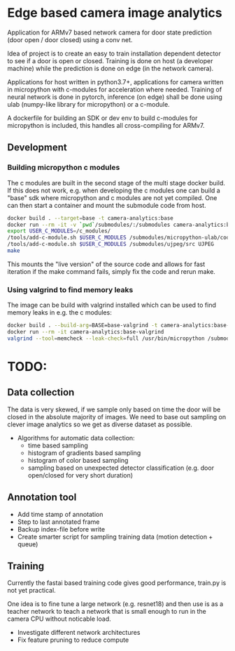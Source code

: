 # Edge based camera image analytics

Application for ARMv7 based network camera for door state prediction (door open / door closed) using a conv net.

Idea of project is to create an easy to train installation dependent detector to see if a door is open or closed. Training is done on host (a developer machine) while the prediction is done on edge (in the network camera).

Applications for host written in python3.7+, applications for camera written in micropython with c-modules for acceleration where needed. Training of neural network is done in pytorch, inference (on edge) shall be done using ulab (numpy-like library for micropython) or a c-module.

A dockerfile for building an SDK or dev env to build c-modules for micropython is included, this handles all cross-compiling for ARMv7.

## Development

### Building micropython c modules
The c modules are built in the second stage of the multi stage docker build. If this does not work, e.g. when developing the c modules one can build a "base" sdk where micropython and c modules are not yet compiled. One can then start a container and mount the submodule code from host.
```bash
docker build . --target=base -t camera-analytics:base
docker run --rm -it -v `pwd`/submodules/:/submodules camera-analytics:base
export USER_C_MODULES=/c_modules/
/tools/add-c-module.sh $USER_C_MODULES /submodules/micropython-ulab/code ULAB
/tools/add-c-module.sh $USER_C_MODULES /submodules/ujpeg/src UJPEG
make
```
This mounts the "live version" of the source code and allows for fast iteration if the make command fails, simply fix the code and rerun make.

### Using valgrind to find memory leaks
The image can be build with valgrind installed which can be used to find memory leaks in e.g. the c modules:
```bash
docker build . --build-arg=BASE=base-valgrind -t camera-analytics:base-valgrind
docker run --rm -it camera-analytics:base-valgrind
valgrind --tool=memcheck --leak-check=full /usr/bin/micropython /submodules/ujpeg/test.py
```

# TODO:

## Data collection

The data is very skewed, if we sample only based on time the door will be closed in the absolute majority of images. We need to base out sampling on clever image analytics so we get as diverse dataset as possible.

- Algorithms for automatic data collection:
    * time based sampling
    * histogram of gradients based sampling
    * histogram of color based sampling
    * sampling based on unexpected detector classification (e.g. door open/closed for very short duration)

## Annotation tool

- Add time stamp of annotation
- Step to last annotated frame
- Backup index-file before write
- Create smarter script for sampling training data (motion detection + queue)

## Training

Currently the fastai based training code gives good performance, train.py is not yet practical.

One idea is to fine tune a large network (e.g. resnet18) and then use is as a teacher network to teach a network that is small enough to run in the camera CPU without noticable load.

- Investigate different network architectures
- Fix feature pruning to reduce compute
